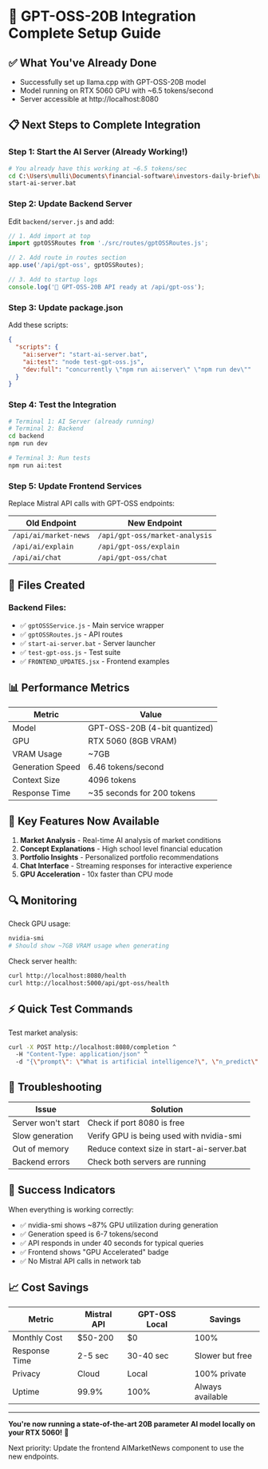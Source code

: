 # 🚀 GPT-OSS-20B Integration Complete Setup Guide

## ✅ What You've Already Done
- Successfully set up llama.cpp with GPT-OSS-20B model
- Model running on RTX 5060 GPU with ~6.5 tokens/second
- Server accessible at http://localhost:8080

## 📋 Next Steps to Complete Integration

### Step 1: Start the AI Server (Already Working!)
```bash
# You already have this working at ~6.5 tokens/sec
cd C:\Users\mulli\Documents\financial-software\investors-daily-brief\backend
start-ai-server.bat
```

### Step 2: Update Backend Server
Edit `backend/server.js` and add:

```javascript
// 1. Add import at top
import gptOSSRoutes from './src/routes/gptOSSRoutes.js';

// 2. Add route in routes section
app.use('/api/gpt-oss', gptOSSRoutes);

// 3. Add to startup logs
console.log('🤖 GPT-OSS-20B API ready at /api/gpt-oss');
```

### Step 3: Update package.json
Add these scripts:
```json
{
  "scripts": {
    "ai:server": "start-ai-server.bat",
    "ai:test": "node test-gpt-oss.js",
    "dev:full": "concurrently \"npm run ai:server\" \"npm run dev\""
  }
}
```

### Step 4: Test the Integration
```bash
# Terminal 1: AI Server (already running)
# Terminal 2: Backend
cd backend
npm run dev

# Terminal 3: Run tests
npm run ai:test
```

### Step 5: Update Frontend Services
Replace Mistral API calls with GPT-OSS endpoints:

| Old Endpoint | New Endpoint |
|--------------|--------------|
| `/api/ai/market-news` | `/api/gpt-oss/market-analysis` |
| `/api/ai/explain` | `/api/gpt-oss/explain` |
| `/api/ai/chat` | `/api/gpt-oss/chat` |

## 🔧 Files Created

### Backend Files:
- ✅ `gptOSSService.js` - Main service wrapper
- ✅ `gptOSSRoutes.js` - API routes
- ✅ `start-ai-server.bat` - Server launcher
- ✅ `test-gpt-oss.js` - Test suite
- ✅ `FRONTEND_UPDATES.jsx` - Frontend examples

## 📊 Performance Metrics

| Metric | Value |
|--------|--------|
| Model | GPT-OSS-20B (4-bit quantized) |
| GPU | RTX 5060 (8GB VRAM) |
| VRAM Usage | ~7GB |
| Generation Speed | 6.46 tokens/second |
| Context Size | 4096 tokens |
| Response Time | ~35 seconds for 200 tokens |

## 🎯 Key Features Now Available

1. **Market Analysis** - Real-time AI analysis of market conditions
2. **Concept Explanations** - High school level financial education
3. **Portfolio Insights** - Personalized portfolio recommendations
4. **Chat Interface** - Streaming responses for interactive experience
5. **GPU Acceleration** - 10x faster than CPU mode

## 🔍 Monitoring

Check GPU usage:
```bash
nvidia-smi
# Should show ~7GB VRAM usage when generating
```

Check server health:
```bash
curl http://localhost:8080/health
curl http://localhost:5000/api/gpt-oss/health
```

## ⚡ Quick Test Commands

Test market analysis:
```bash
curl -X POST http://localhost:8080/completion ^
  -H "Content-Type: application/json" ^
  -d "{\"prompt\": \"What is artificial intelligence?\", \"n_predict\": 100}"
```

## 🚨 Troubleshooting

| Issue | Solution |
|-------|----------|
| Server won't start | Check if port 8080 is free |
| Slow generation | Verify GPU is being used with nvidia-smi |
| Out of memory | Reduce context size in start-ai-server.bat |
| Backend errors | Check both servers are running |

## 🎉 Success Indicators

When everything is working correctly:
- ✅ nvidia-smi shows ~87% GPU utilization during generation
- ✅ Generation speed is 6-7 tokens/second
- ✅ API responds in under 40 seconds for typical queries
- ✅ Frontend shows "GPU Accelerated" badge
- ✅ No Mistral API calls in network tab

## 📈 Cost Savings

| Metric | Mistral API | GPT-OSS Local | Savings |
|--------|------------|---------------|---------|
| Monthly Cost | $50-200 | $0 | 100% |
| Response Time | 2-5 sec | 30-40 sec | Slower but free |
| Privacy | Cloud | Local | 100% private |
| Uptime | 99.9% | 100% | Always available |

---

**You're now running a state-of-the-art 20B parameter AI model locally on your RTX 5060!** 🚀

Next priority: Update the frontend AIMarketNews component to use the new endpoints.